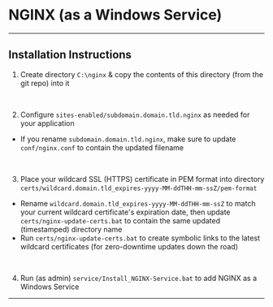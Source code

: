 # NGINX (as a Windows Service)

***

## Installation Instructions

1. Create directory `C:\nginx` & copy the contents of this directory (from the git repo) into it

<br />

2. Configure `sites-enabled/subdomain.domain.tld.nginx` as needed for your application
  - If you rename `subdomain.domain.tld.nginx`, make sure to update `conf/nginx.conf` to contain the updated filename

<br />

3. Place your wildcard SSL (HTTPS) certificate in PEM format into directory `certs/wildcard.domain.tld_expires-yyyy-MM-ddTHH-mm-ssZ/pem-format` 
  - Rename `wildcard.domain.tld_expires-yyyy-MM-ddTHH-mm-ssZ` to match your current wildcard certificate's expiration date, then update `certs/nginx-update-certs.bat` to contain the same updated (timestamped) directory name
  - Run `certs/nginx-update-certs.bat` to create symbolic links to the latest wildcard certificates (for zero-downtime updates down the road)

<br />

4. Run (as admin) `service/Install_NGINX-Service.bat` to add NGINX as a Windows Service

***